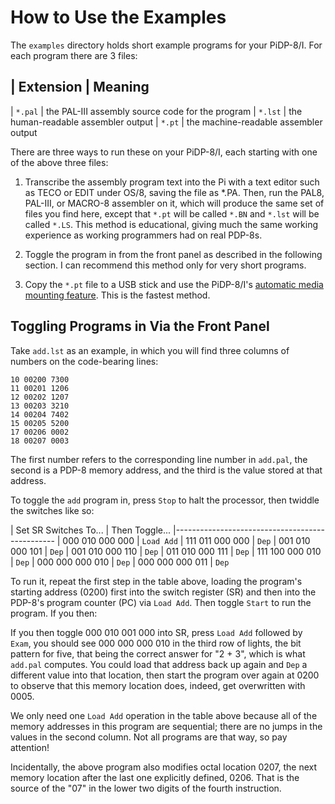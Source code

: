 # How to Use the Examples

The `examples` directory holds short example programs for your PiDP-8/I.
For each program there are 3 files:

| Extension | Meaning
-----------------------------
| `*.pal`   | the PAL-III assembly source code for the program
| `*.lst`   | the human-readable assembler output
| `*.pt`    | the machine-readable assembler output

There are three ways to run these on your PiDP-8/I, each starting with
one of the above three files:

1.  Transcribe the assembly program text into the Pi with a text editor
    such as TECO or EDIT under OS/8, saving the file as *.PA. Then, run
    the PAL8, PAL-III, or MACRO-8 assembler on it, which will produce
    the same set of files you find here, except that `*.pt` will be
    called `*.BN` and `*.lst` will be called `*.LS`. This method is
	educational, giving much the same working experience as working
	programmers had on real PDP-8s.

2.  Toggle the program in from the front panel as described in the
    following section. I can recommend this method only for very short
    programs.

3.  Copy the `*.pt` file to a USB stick and use the PiDP-8/I's
    [automatic media mounting feature][1]. This is the fastest method.


## Toggling Programs in Via the Front Panel

Take `add.lst` as an example, in which you will find three columns of
numbers on the code-bearing lines:

    10 00200 7300
    11 00201 1206
    12 00202 1207
    13 00203 3210
    14 00204 7402
    15 00205 5200
    17 00206 0002
    18 00207 0003

The first number refers to the corresponding line number in `add.pal`,
the second is a PDP-8 memory address, and the third is the value stored
at that address.

To toggle the `add` program in, press `Stop` to halt the processor, then
twiddle the switches like so:

| Set SR Switches To... | Then Toggle...
|------------------------------------------------
| 000 010 000 000       | `Load Add`
| 111 011 000 000       | `Dep`
| 001 010 000 101       | `Dep`
| 001 010 000 110       | `Dep`
| 011 010 000 111       | `Dep`
| 111 100 000 010       | `Dep`
| 000 000 000 010       | `Dep`
| 000 000 000 011       | `Dep`

To run it, repeat the first step in the table above, loading the
program's starting address (0200) first into the switch register (SR)
and then into the PDP-8's program counter (PC) via `Load Add`. Then
toggle `Start` to run the program. If you then:

If you then toggle 000 010 001 000 into SR, press `Load Add` followed by
`Exam`, you should see 000 000 000 010 in the third row of lights, the
bit pattern for five, that being the correct answer for "2 + 3", which
is what `add.pal` computes. You could load that address back up again
and `Dep` a different value into that location, then start the program
over again at 0200 to observe that this memory location does, indeed,
get overwritten with 0005.

We only need one `Load Add` operation in the table above because all of
the memory addresses in this program are sequential; there are no jumps
in the values in the second column. Not all programs are that way, so
pay attention!

Incidentally, the above program also modifies octal location 0207, the
next memory location after the last one explicitly defined, 0206. That
is the source of the "07" in the lower two digits of the fourth
instruction.


[1]: http://obsolescence.wixsite.com/obsolescence/how-to-use-the-pidp-8
